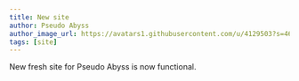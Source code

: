 ```yaml
---
title: New site
author: Pseudo Abyss
author_image_url: https://avatars1.githubusercontent.com/u/4129503?s=460&v=4
tags: [site]
---
```


New fresh site for Pseudo Abyss is now functional.
